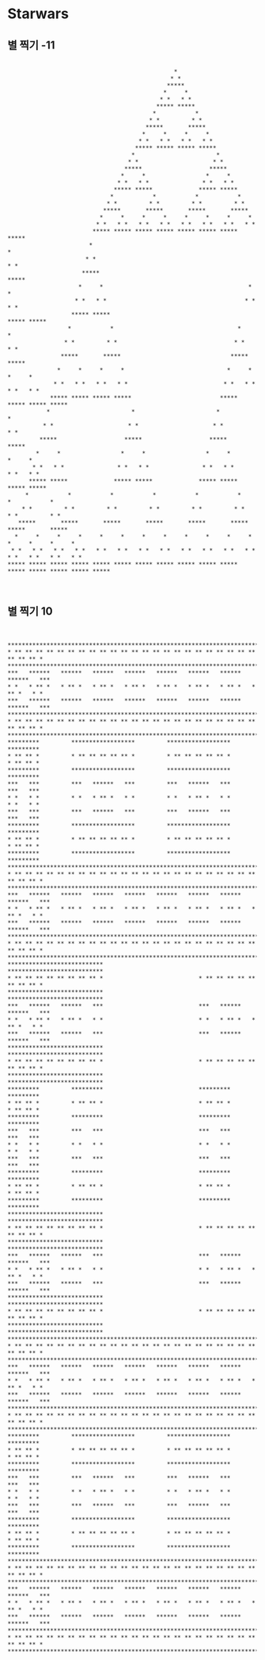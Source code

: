 # Starwars
## 별 찍기 -11
<pre>
  <code>
                                               *
                                              * *
                                             *****
                                            *     *
                                           * *   * *
                                          ***** *****
                                         *           *
                                        * *         * *
                                       *****       *****
                                      *     *     *     *
                                     * *   * *   * *   * *
                                    ***** ***** ***** *****
                                   *                       *
                                  * *                     * *
                                 *****                   *****
                                *     *                 *     *
                               * *   * *               * *   * *
                              ***** *****             ***** *****
                             *           *           *           *
                            * *         * *         * *         * *
                           *****       *****       *****       *****
                          *     *     *     *     *     *     *     *
                         * *   * *   * *   * *   * *   * *   * *   * *
                        ***** ***** ***** ***** ***** ***** ***** *****
                       *                                               *
                      * *                                             * *
                     *****                                           *****
                    *     *                                         *     *
                   * *   * *                                       * *   * *
                  ***** *****                                     ***** *****
                 *           *                                   *           *
                * *         * *                                 * *         * *
               *****       *****                               *****       *****
              *     *     *     *                             *     *     *     *
             * *   * *   * *   * *                           * *   * *   * *   * *
            ***** ***** ***** *****                         ***** ***** ***** *****
           *                       *                       *                       *
          * *                     * *                     * *                     * *
         *****                   *****                   *****                   *****
        *     *                 *     *                 *     *                 *     *
       * *   * *               * *   * *               * *   * *               * *   * *
      ***** *****             ***** *****             ***** *****             ***** *****
     *           *           *           *           *           *           *           *
    * *         * *         * *         * *         * *         * *         * *         * *
   *****       *****       *****       *****       *****       *****       *****       *****
  *     *     *     *     *     *     *     *     *     *     *     *     *     *     *     *
 * *   * *   * *   * *   * *   * *   * *   * *   * *   * *   * *   * *   * *   * *   * *   * *
***** ***** ***** ***** ***** ***** ***** ***** ***** ***** ***** ***** ***** ***** ***** *****
  
  </code>
</pre>

## 별 찍기 10

<pre>
  <code>
  
*********************************************************************************
* ** ** ** ** ** ** ** ** ** ** ** ** ** ** ** ** ** ** ** ** ** ** ** ** ** ** *
*********************************************************************************
***   ******   ******   ******   ******   ******   ******   ******   ******   ***
* *   * ** *   * ** *   * ** *   * ** *   * ** *   * ** *   * ** *   * ** *   * *
***   ******   ******   ******   ******   ******   ******   ******   ******   ***
*********************************************************************************
* ** ** ** ** ** ** ** ** ** ** ** ** ** ** ** ** ** ** ** ** ** ** ** ** ** ** *
*********************************************************************************
*********         ******************         ******************         *********
* ** ** *         * ** ** ** ** ** *         * ** ** ** ** ** *         * ** ** *
*********         ******************         ******************         *********
***   ***         ***   ******   ***         ***   ******   ***         ***   ***
* *   * *         * *   * ** *   * *         * *   * ** *   * *         * *   * *
***   ***         ***   ******   ***         ***   ******   ***         ***   ***
*********         ******************         ******************         *********
* ** ** *         * ** ** ** ** ** *         * ** ** ** ** ** *         * ** ** *
*********         ******************         ******************         *********
*********************************************************************************
* ** ** ** ** ** ** ** ** ** ** ** ** ** ** ** ** ** ** ** ** ** ** ** ** ** ** *
*********************************************************************************
***   ******   ******   ******   ******   ******   ******   ******   ******   ***
* *   * ** *   * ** *   * ** *   * ** *   * ** *   * ** *   * ** *   * ** *   * *
***   ******   ******   ******   ******   ******   ******   ******   ******   ***
*********************************************************************************
* ** ** ** ** ** ** ** ** ** ** ** ** ** ** ** ** ** ** ** ** ** ** ** ** ** ** *
*********************************************************************************
***************************                           ***************************
* ** ** ** ** ** ** ** ** *                           * ** ** ** ** ** ** ** ** *
***************************                           ***************************
***   ******   ******   ***                           ***   ******   ******   ***
* *   * ** *   * ** *   * *                           * *   * ** *   * ** *   * *
***   ******   ******   ***                           ***   ******   ******   ***
***************************                           ***************************
* ** ** ** ** ** ** ** ** *                           * ** ** ** ** ** ** ** ** *
***************************                           ***************************
*********         *********                           *********         *********
* ** ** *         * ** ** *                           * ** ** *         * ** ** *
*********         *********                           *********         *********
***   ***         ***   ***                           ***   ***         ***   ***
* *   * *         * *   * *                           * *   * *         * *   * *
***   ***         ***   ***                           ***   ***         ***   ***
*********         *********                           *********         *********
* ** ** *         * ** ** *                           * ** ** *         * ** ** *
*********         *********                           *********         *********
***************************                           ***************************
* ** ** ** ** ** ** ** ** *                           * ** ** ** ** ** ** ** ** *
***************************                           ***************************
***   ******   ******   ***                           ***   ******   ******   ***
* *   * ** *   * ** *   * *                           * *   * ** *   * ** *   * *
***   ******   ******   ***                           ***   ******   ******   ***
***************************                           ***************************
* ** ** ** ** ** ** ** ** *                           * ** ** ** ** ** ** ** ** *
***************************                           ***************************
*********************************************************************************
* ** ** ** ** ** ** ** ** ** ** ** ** ** ** ** ** ** ** ** ** ** ** ** ** ** ** *
*********************************************************************************
***   ******   ******   ******   ******   ******   ******   ******   ******   ***
* *   * ** *   * ** *   * ** *   * ** *   * ** *   * ** *   * ** *   * ** *   * *
***   ******   ******   ******   ******   ******   ******   ******   ******   ***
*********************************************************************************
* ** ** ** ** ** ** ** ** ** ** ** ** ** ** ** ** ** ** ** ** ** ** ** ** ** ** *
*********************************************************************************
*********         ******************         ******************         *********
* ** ** *         * ** ** ** ** ** *         * ** ** ** ** ** *         * ** ** *
*********         ******************         ******************         *********
***   ***         ***   ******   ***         ***   ******   ***         ***   ***
* *   * *         * *   * ** *   * *         * *   * ** *   * *         * *   * *
***   ***         ***   ******   ***         ***   ******   ***         ***   ***
*********         ******************         ******************         *********
* ** ** *         * ** ** ** ** ** *         * ** ** ** ** ** *         * ** ** *
*********         ******************         ******************         *********
*********************************************************************************
* ** ** ** ** ** ** ** ** ** ** ** ** ** ** ** ** ** ** ** ** ** ** ** ** ** ** *
*********************************************************************************
***   ******   ******   ******   ******   ******   ******   ******   ******   ***
* *   * ** *   * ** *   * ** *   * ** *   * ** *   * ** *   * ** *   * ** *   * *
***   ******   ******   ******   ******   ******   ******   ******   ******   ***
*********************************************************************************
* ** ** ** ** ** ** ** ** ** ** ** ** ** ** ** ** ** ** ** ** ** ** ** ** ** ** *
*********************************************************************************
  </code>
</pre>
